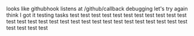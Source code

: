 looks like githubhook listens at /github/callback
debugging
let's try again
think I got it
testing tasks
test
test
test
test
test
test
test
test
test
test
test
test
test
test
test
test
test
test
test
test
test
test
test
test
test
test
test
test
test
test
test
test
